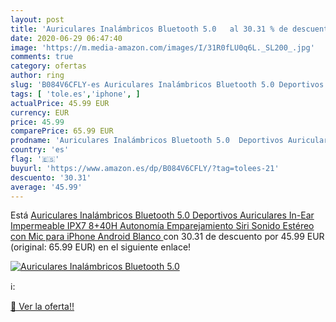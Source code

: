 ```yaml
---
layout: post
title: 'Auriculares Inalámbricos Bluetooth 5.0   al 30.31 % de descuento'
date: 2020-06-29 06:47:40
image: 'https://m.media-amazon.com/images/I/31R0fLU0q6L._SL200_.jpg'
comments: true
category: ofertas
author: ring
slug: 'B084V6CFLY-es Auriculares Inalámbricos Bluetooth 5.0 Deportivos...'
tags: [ 'tole.es','iphone', ]
actualPrice: 45.99 EUR
currency: EUR
price: 45.99
comparePrice: 65.99 EUR
prodname: 'Auriculares Inalámbricos Bluetooth 5.0  Deportivos Auriculares In-Ear Impermeable IPX7 8+40H Autonomía Emparejamiento Siri Sonido Estéreo con Mic para iPhone Android  Blanco '
country: 'es'
flag: '🇪🇸'
buyurl: 'https://www.amazon.es/dp/B084V6CFLY/?tag=tolees-21'
descuento: '30.31'
average: '45.99'
---
```


Está [Auriculares Inalámbricos Bluetooth 5.0  Deportivos Auriculares In-Ear Impermeable IPX7 8+40H Autonomía Emparejamiento Siri Sonido Estéreo con Mic para iPhone Android  Blanco ](https://www.amazon.es/dp/B084V6CFLY/?tag=tolees-21) con 30.31 de descuento por 45.99 EUR (original: 65.99 EUR) en el siguiente enlace!

[![Auriculares Inalámbricos Bluetooth 5.0  ](https://m.media-amazon.com/images/I/31R0fLU0q6L._SL200_.jpg)](https://www.amazon.es/dp/B084V6CFLY/?tag=tolees-21)

ℹ️:


[🛒 Ver la oferta!!](https://www.amazon.es/dp/B084V6CFLY/?tag=tolees-21)

